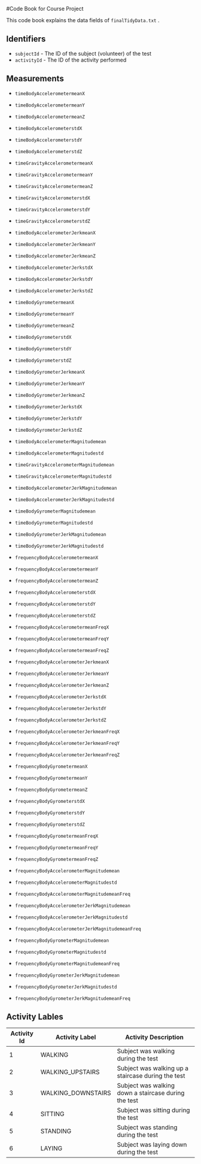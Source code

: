 #Code Book for Course Project

This code book explains the data fields of `finalTidyData.txt` .

## Identifiers

* `subjectId` - The ID of the subject (volunteer) of the test
* `activityId` - The ID of the activity performed 

## Measurements

* `timeBodyAccelerometermeanX`

* `timeBodyAccelerometermeanY`

* `timeBodyAccelerometermeanZ`

* `timeBodyAccelerometerstdX`

* `timeBodyAccelerometerstdY`

* `timeBodyAccelerometerstdZ`

* `timeGravityAccelerometermeanX`

* `timeGravityAccelerometermeanY`

* `timeGravityAccelerometermeanZ`

* `timeGravityAccelerometerstdX`

* `timeGravityAccelerometerstdY`

* `timeGravityAccelerometerstdZ`

* `timeBodyAccelerometerJerkmeanX`

* `timeBodyAccelerometerJerkmeanY`

* `timeBodyAccelerometerJerkmeanZ`

* `timeBodyAccelerometerJerkstdX`

* `timeBodyAccelerometerJerkstdY`

* `timeBodyAccelerometerJerkstdZ`

* `timeBodyGyrometermeanX`

* `timeBodyGyrometermeanY`

* `timeBodyGyrometermeanZ`

* `timeBodyGyrometerstdX`

* `timeBodyGyrometerstdY`

* `timeBodyGyrometerstdZ`

* `timeBodyGyrometerJerkmeanX`

* `timeBodyGyrometerJerkmeanY`

* `timeBodyGyrometerJerkmeanZ`

* `timeBodyGyrometerJerkstdX`

* `timeBodyGyrometerJerkstdY`

* `timeBodyGyrometerJerkstdZ`

* `timeBodyAccelerometerMagnitudemean`

* `timeBodyAccelerometerMagnitudestd`

* `timeGravityAccelerometerMagnitudemean`

* `timeGravityAccelerometerMagnitudestd`

* `timeBodyAccelerometerJerkMagnitudemean`

* `timeBodyAccelerometerJerkMagnitudestd`

* `timeBodyGyrometerMagnitudemean`

* `timeBodyGyrometerMagnitudestd`

* `timeBodyGyrometerJerkMagnitudemean`

* `timeBodyGyrometerJerkMagnitudestd`

* `frequencyBodyAccelerometermeanX`

* `frequencyBodyAccelerometermeanY`

* `frequencyBodyAccelerometermeanZ`

* `frequencyBodyAccelerometerstdX`

* `frequencyBodyAccelerometerstdY`

* `frequencyBodyAccelerometerstdZ`

* `frequencyBodyAccelerometermeanFreqX`

* `frequencyBodyAccelerometermeanFreqY`

* `frequencyBodyAccelerometermeanFreqZ`

* `frequencyBodyAccelerometerJerkmeanX`

* `frequencyBodyAccelerometerJerkmeanY`

* `frequencyBodyAccelerometerJerkmeanZ`

* `frequencyBodyAccelerometerJerkstdX`

* `frequencyBodyAccelerometerJerkstdY`

* `frequencyBodyAccelerometerJerkstdZ`

* `frequencyBodyAccelerometerJerkmeanFreqX`

* `frequencyBodyAccelerometerJerkmeanFreqY`

* `frequencyBodyAccelerometerJerkmeanFreqZ`

* `frequencyBodyGyrometermeanX`

* `frequencyBodyGyrometermeanY`

* `frequencyBodyGyrometermeanZ`

* `frequencyBodyGyrometerstdX`

* `frequencyBodyGyrometerstdY`

* `frequencyBodyGyrometerstdZ`

* `frequencyBodyGyrometermeanFreqX`

* `frequencyBodyGyrometermeanFreqY`

* `frequencyBodyGyrometermeanFreqZ`

* `frequencyBodyAccelerometerMagnitudemean`

* `frequencyBodyAccelerometerMagnitudestd`

* `frequencyBodyAccelerometerMagnitudemeanFreq`

* `frequencyBodyAccelerometerJerkMagnitudemean`

* `frequencyBodyAccelerometerJerkMagnitudestd`

* `frequencyBodyAccelerometerJerkMagnitudemeanFreq`

* `frequencyBodyGyrometerMagnitudemean`

* `frequencyBodyGyrometerMagnitudestd`

* `frequencyBodyGyrometerMagnitudemeanFreq`

* `frequencyBodyGyrometerJerkMagnitudemean`

* `frequencyBodyGyrometerJerkMagnitudestd`

* `frequencyBodyGyrometerJerkMagnitudemeanFreq`

## Activity Lables

Activity Id | Activity Label | Activity Description
------------|----------------|---------------------
1| WALKING | Subject was walking during the test
2| WALKING_UPSTAIRS | Subject was walking up a staircase during the test
3| WALKING_DOWNSTAIRS | Subject was walking down a staircase during the test
4| SITTING | Subject was sitting during the test
5| STANDING | Subject was standing during the test
6|  LAYING | Subject was laying down during the test
